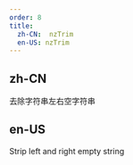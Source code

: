 ```yaml
---
order: 8
title:
  zh-CN:  nzTrim
  en-US: nzTrim
---
```


## zh-CN

去除字符串左右空字符串

## en-US

Strip left and right empty string